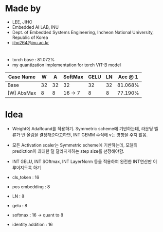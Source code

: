 
# Made by
- LEE, JIHO
- Embedded AI LAB, INU 
- Dept. of Embedded Systems Engineering, Incheon National University, Republic of Korea
- jiho264@inu.ac.kr  



# 
- torch base : 81.072%
- my quantization implementation for torch ViT-B model 

| Case Name  | W   | A   | SoftMax | GELU | LN  | Acc @ 1 |
| ---------- | --- | --- | ------- | ---- | --- | ------- |
| Base       | 32  | 32  | 32      | 32   | 32  | 81.068% |
| [W] AbsMax | 8   | 8   | 16 -> 7 | 8    | 8   | 77.190% |




# Idea
- Weight에 AdaRound를 적용하기. Symmetric scheme에 기반하는데, 라운딩 벨류가 반 올림을 결정해준다고하면, INT GEMM 수식에 v는 영향을 주지 않음.
- 모든 Activation scaler는 Symmetric scheme에 기반하는데, 모델의 prediction이 최대한 덜 달라지게하는 step size를 선정해야함.
- INT GELU, INT SOftmax, INT LayerNorm 등을 적용하여 완전한 INT연산만 이루어지도록 하기



- cls_token : 16
- pos embedding : 8
- LN : 8
- gelu : 8
- softmax : 16 -> quant to 8
- identity addition : 16